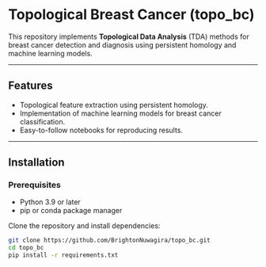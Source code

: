 # Topological Breast Cancer (topo_bc)

This repository implements **Topological Data Analysis** (TDA) methods for breast cancer detection and diagnosis using persistent homology and machine learning models.

---

## Features

- Topological feature extraction using persistent homology.
- Implementation of machine learning models for breast cancer classification.
- Easy-to-follow notebooks for reproducing results.

---

## Installation

### Prerequisites
- Python 3.9 or later
- pip or conda package manager

Clone the repository and install dependencies:
```bash
git clone https://github.com/BrightonNuwagira/topo_bc.git
cd topo_bc
pip install -r requirements.txt
